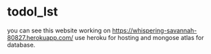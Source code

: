 # todol_lst
you can see this website working on https://whispering-savannah-80827.herokuapp.com/
use heroku for hosting and mongose atlas for database.
